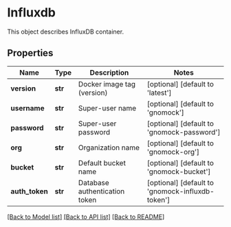 # Influxdb

This object describes InfluxDB container. 
## Properties
Name | Type | Description | Notes
------------ | ------------- | ------------- | -------------
**version** | **str** | Docker image tag (version) | [optional] [default to 'latest']
**username** | **str** | Super-user name | [optional] [default to 'gnomock']
**password** | **str** | Super-user password | [optional] [default to 'gnomock-password']
**org** | **str** | Organization name | [optional] [default to 'gnomock-org']
**bucket** | **str** | Default bucket name | [optional] [default to 'gnomock-bucket']
**auth_token** | **str** | Database authentication token | [optional] [default to 'gnomock-influxdb-token']

[[Back to Model list]](../README.md#documentation-for-models) [[Back to API list]](../README.md#documentation-for-api-endpoints) [[Back to README]](../README.md)



